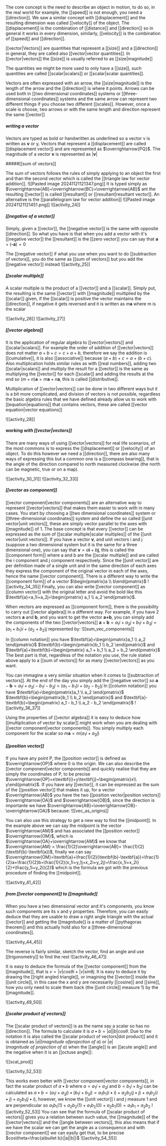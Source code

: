 The core concept is the need to describe an object in motion, to do so, in the real world for example, the [[speed]] is not enough, you need a [[direction]].
We saw a similar concept with [[displacement]] and the resulting dimension was called [[velocity]] of the object. The [[displacement]] is the combination of [[distance]] and [[direction]] so in general it works in every dimension, similarly, [[velocity]] is the combination of [[speed]] and [[direction]].

[[vector|Vectors]] are quantities that represent a [[size]] and a [[direction]] in general, they are called also [[vector|vector quantities]]. In [[vector|vectors]] the [[size]] is usually referred to as [[size|magnitude]]

The quantities we might be more used to only have a [[size]], such quantities are called [[scalar|scalars]] or [[scalar|scalar quantities]].

Vectors are often expressed with an arrow, the [[size|magnitude]] is the length of the arrow and the [[direction]] is where it points. Arrows can be used both in [[two dimensional coordinates]] systems or [[three-dimensional coordinates]] systems and the same arrow can represent two different things if you choose two different [[scales]]. However, once a scale is choose, two arrows or with the same length and direction represent the same [[vector]]

##### writing a vector

Vectors are typed as bold or handwritten as underlined so a vector v is written as **v** or <u>v</u>. Vectors that represent a [[displacement]] are called [[displacement vector]] and are represented as $\overrightarrow{PQ}$.
The magnitude of a vector **v** is represented as |**v**|

#####[[sum of vectors]]

The sum of vectors follows the rules of simply applying to an object the first and than the second vector which is called the [[triangle law for vector addition]]. 
![[Pasted image 20241121121347.png]]
It is typed simply as $\overrightarrow{AB}+\overrightarrow{BC}=\overrightarrow{AB}$ ant the resulting [[vector]] is called [[resultant]] or [[resultant|resultant vector]].
An alternative is the [[parallelogram law for vector addition]]
![[Pasted image 20241121121451.png]]
![[activity_24]]


##### [[negative of a vector]]

Simply, given a [[vector]], the [[negative vector]] is the same with opposite [[direction]]. So what you have is that when you add a vector with it's [[negative vector]] the [[resultant]] is the [[zero vector]] you can say that $\textbf{a}+(\textbf{-a})=0$

The [[negative vector]] if what you use when you want to do [[subtraction of vectors]], you do the same as [[sum of vectors]] but you add the [[negative vector]] instead
![[activity_25]]

##### [[scalar multiple]]

A scalar multiple is the product of a [[vector]] and a [[scalar]]. Simply put, the resulting is the same [[vector]] with [[magnitude]] multiplied by the [[scalar]] given, if the [[scalar]] is positive the vector maintains the [[direction]], if negative it gets reversed and it is written as $m\textbf{a}$ where m is the scalar

![[activity_26]]
![[activity_27]]

##### [[vector algebra]]

It is the application of regular algebra to [[vector|vectors]] and [[scalar|scalars]]. For example the order of addition of [[vector|vectors]] does not matter $a+b+c=c+a+b$, therefore we say the addition is [[cumulative]], it is also [[associative]] because $(a+b)+c=a+(b+c)$.
Also multiplication holds similar rules as with [[real numbers]], adding two [[scalar|scalars]] and multiply the result for a [[vector]] is the same as multiplying the [[vector]] for each [[scalar]] and adding the results at the end so $(m+n)\textbf{a}=m\textbf{a}+n\textbf{a}$, this is called [[distributive]].

Multiplication of [[vector|vectors]] can be done in two different ways but it is a bit more complicated, and division of vectors is not possible, regardless the basic algebra rules that we have defined already allow us to work with [[equation|equations]] that contains vectors, these are called [[vector equation|vector equations]]

![[activity_28]]

##### working with [[vector|vectors]]

There are many ways of using [[vector|vectors]] for real life scenarios, of the most commons is to express the [[displacement]] or [[velocity]] of an object. To do this however we need a [[direction]], there are also many ways of expressing this but a common one is a [[compass bearing]], that is the angle of the direction compared to north measured clockwise (the north can be magnetic, true or on a map).

![[activity_30_31]]
![[activity_32_33]]

##### [[vector as component]]

[[vector component|vector components]] are an alternative way to represent [[vector|vectors]] that makes them easier to work with in many cases.
You start by choosing a [[two dimensional coordinates]] system or [[three-dimensional coordinates]] system and define the so called [[unit vector|unit vectors]], these are simply vector parallel to the axes with [[magnitude]] of 1.
The base concept is that every [[vector]] can be expressed as the sum of [[scalar multiple|scalar multiples]] of the [[unit vector|unit vectors]].
If you have a vector $\textbf{v}$, and unit vectors i and j (suppose a two dimensional system but it is the same for a three dimensional one), you can say that $\textbf{v}=a\textbf{i}+b\textbf{j}$, this is called the [[component form]] where a and b are the [[scalar multiple]] and are called the i component and j component respectively.
Since the [[unit vector]] are per definition made of a single unit and in the same direction of each axes they express the component of the original vector in each of the axes, hence the name [[vector component]].
There is a different way to write the [[component form]] of a vector $\begin{pmatrix}a \\ b\end{pmatrix}$
![[activity_34_35]]
Finally, you can also write [[vector component]] as [[column vector]] with the original letter and avoid the bold like this $\textbf{a}=a_1i+a_2j=\begin{pmatrix} a_1 \\ a_2 \end{pmatrix}$.

When vectors are expressed as [[component form]], there is the possibility to carry out [[vector algebra]] in a different way.
For example, if you have 2 vectors **a** and **b**, and you want to get the vector **a+b**, you can simply add the components of the two [[vector|vectors]] $\textbf{a}+\textbf{b}=a_1i+a_2j+b_1i+b_2j=(a_1+b_1)i+(a_2+b_2)j$ represented by: 
![[sum_vec_components]]

In [[column notation]] you have $\textbf{a}=\begin{pmatrix}a_1 \\ a_2 \end{pmatrix}$ $\textbf{b}=\begin{pmatrix}b_1 \\ b_2 \end{pmatrix}$ and $\textbf{a}+\textbf{b}=\begin{pmatrix} a_1 + b_1 \\ a_2 + b_2 \end{pmatrix}$
The best part is that, regardless of the notation you use, the rule stated above apply to a [[sum of vectors]] for as many [[vector|vectors]] as you want.

You can immagine a very similar situation when it comes to [[subtraction of vectors]]. At the end of the day you simply add the [[negative vector]] so $\textbf{a}-\textbf{b}=a_1i+a_2j-b_1i-b_2j=(a_1-b_1)i+(a_2-b_2)j$
In [[column notation]] you have $\textbf{a}=\begin{pmatrix}a_1 \\ a_2 \end{pmatrix}$ $\textbf{b}=\begin{pmatrix}b_1 \\ b_2 \end{pmatrix}$ and $\textbf{a}-\textbf{b}=\begin{pmatrix} a_1 - b_1 \\ a_2 - b_2 \end{pmatrix}$
![[activity_36_37]]

Using the properties of [[vector algebra]] it is easy to deduce how [[multiplication of vector by scalar]] might work when you are dealing with [[vector component|vector components]]. You simply multiply each component for the scalar so $m\textbf{a}=m(a_1i+a_2j)$

##### [[position vector]]

If you have any point P, the [[position vector]] is defined as $\overrightarrow{OP}$ where 0 is the origin. We can also describe the [[vector component|vector components]] and quickly realise that they are simply the coordinates of P, to be precise $\overrightarrow{OP}=x\textbf{i}+y\textbf{j}=\begin{pmatrix}x\\ y\end{pmatrix}$. If you have any [[vector]], it can be expressed as the sum of the [[position vector]] that makes it up, for a vector $\overrightarrow{AB}$ you have the two [[position vector|position vectors]] $\overrightarrow{OA}$  and $\overrightarrow{OB}$, since the direction is importante we have $\overrightarrow{AB}=\overrightarrow{OB}-\overrightarrow{OA}$ because:
![[vec_as_origins]]

You can also use this strategy to get a new way to find the [[midpoint]]. In the example above we can say the midpoint is the vector $\overrightarrow{AM}$ and has associated the [[position vector]] $\overrightarrow{OM}$, which is $\overrightarrow{OA}+\overrightarrow{AM}$ we know that $\overrightarrow{AM} = \frac{1}{2}\overrightarrow{AB}= \frac{1}{2}(\textbf{b}-\textbf{a})$, finally we can say $\overrightarrow{OM}=\textbf{a}+\frac{1}{2}(\textbf{b}-\textbf{a})=\frac{1}{2}a+\frac{1}{2}b=\frac{1}{2}(x_1i+y_1j+x_2i+y_2j)=\frac{x_1i+x_2i}{2}+\frac{y_1i+y_2i}{2}$ which is the formula we got  with the previous procedure of finding the [[midpoint]].

![[activity_41_42]]

##### from [[vector component]] to [[magnitude]]

When you have a two dimensional vector and it's components, you know such components are its x and y properties. Therefore, you can easily deduce that they are usable to draw a right angle triangle with the actual [[vector]] and getting the [[magnitude]] is a matter of [[pythagoras theorem]] and this actually hold also for a [[three-dimensional coordinates]].

![[activity_44_45]]

The reverse is fairly similar, sketch the vector, find an angle and use [[trigonometry]] to find the rest
![[activity_46_47]]

It is easy to deduce the formula of the [[vector component]] from the [[magnitude]], that is $v=|v|cos\theta i+ |v|sin\theta j$. It is easy to deduce it by drawing the [[right angled triangle]], or imagining the [[vector]] inside the [[unit circle]], in this case the x and y are necessarily [[cosine]] and [[sine]], how you only need to scale them back (the [[unit circle]] measure 1) by the [[magnitude]].

![[activity_49_50]]

##### [[scalar product of vectors]]

The [[scalar product of vectors]] is as the name say a scalar so has no [[direction]]. The formula to calculate it is $a \bullet b=|a||b|cos\theta$.
Due to the notation it is also called the [[scalar product of vectors|dot product]] and it is obtained as $|a|(magnitude\ of projection\ of\ a)$ or $|a|(magnitude\ of\ projection\ of\ a)$ when the [[angle]] is an [[acute angle]] and the negative when it is an [[octuse angle]]:

![[scal_prod]]

![[activity_52_53]]

This works even better with [[vector component|vector components]], in fact the scalar product of $a \bullet b$ where  $a=a_1i+a_2j$ and $b=b_1i+b_2j$ can be calculated as $a \bullet b = (a_1i+a_2j) \bullet (b_1i+b_2j)=a_1b_1(i \bullet i)+a_2b_2(j \bullet j)+a_1b_2(i\bullet j)+a_2b_1(j\bullet i)$, however, we know the [[unit vector]] i and j measure 1 and are perpendicular so $a_1b_1(1)+a_2b_2(1)+a_1b_2(0)+a_2b_1(0)=a_1b_1+a_2b_2$
![[activity_52_53]]
You can see that the formula of [[scalar product of vectors]] gives you a relation between such value, the [[magnitude]] of the [[vector|vectors]] and the [[angle between vectors]], this also means that if we have the scalar we can get the angle as a consequence and with [[vector component]] we can easily get that, to be precise $cos\theta=\frac{a\bullet b}{|a||b|}$
![[activity_54_55]]